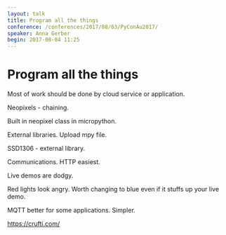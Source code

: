 ```yaml
---
layout: talk
title: Program all the things
conference: /conferences/2017/08/03/PyConAu2017/
speaker: Anna Gerber
begin: 2017-08-04 11:25
---
```


Program all the things
======================
Most of work should be done by cloud service or application.

Neopixels - chaining.

Built in neopixel class in micropython.

External libraries. Upload mpy file.

SSD1306 - external library.

Communications. HTTP easiest.

Live demos are dodgy.

Red lights look angry. Worth changing to blue even if it stuffs up your live
demo.

MQTT better for some applications. Simpler.

https://crufti.com/
